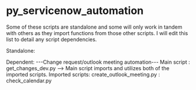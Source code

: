 # py_servicenow_automation

Some of these scripts are standalone and some will only work in tandem with others as they import functions from those other scripts.
I will edit this list to detail any script dependencies.

Standalone:

Dependent:
  ---Change request/outlook meeting automation---
    Main script     : get_changes_dev.py    --> Main script imports and utilizes both of the imported scripts.
    Imported scripts: create_outlook_meeting.py
                    : check_calendar.py
